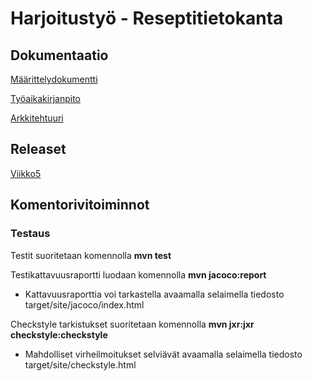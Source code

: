 
# Harjoitustyö - Reseptitietokanta

## Dokumentaatio

[Määrittelydokumentti](https://github.com/kuukelo/ot-harjoitustyo/blob/master/dokumentaatio/m%C3%A4%C3%A4rittelydokumentti.md)

[Työaikakirjanpito](https://github.com/kuukelo/ot-harjoitustyo/blob/master/dokumentaatio/ty%C3%B6aikakirjanpito.md)

[Arkkitehtuuri](https://github.com/kuukelo/ot-harjoitustyo/blob/master/dokumentaatio/arkkitehtuuri.md)

## Releaset

[Viikko5](https://github.com/kuukelo/ot-harjoitustyo/releases/tag/viikko5)

## Komentorivitoiminnot

### Testaus
Testit suoritetaan komennolla **mvn test**

Testikattavuusraportti luodaan komennolla **mvn jacoco:report**
  - Kattavuusraporttia voi tarkastella avaamalla selaimella tiedosto target/site/jacoco/index.html

Checkstyle tarkistukset suoritetaan komennolla **mvn jxr:jxr checkstyle:checkstyle**
  - Mahdolliset virheilmoitukset selviävät avaamalla selaimella tiedosto target/site/checkstyle.html
